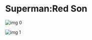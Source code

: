 # Superman:Red Son

![img 0](https://i.imgur.com/KA2Dnu8.jpg)

![img 1](https://i.imgur.com/isUsxDR.png)

